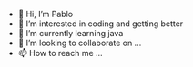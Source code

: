 - 👋 Hi, I’m Pablo
- 👀 I’m interested in coding and getting better
- 🌱 I’m currently learning java
- 💞️ I’m looking to collaborate on ...
- 📫 How to reach me ...

<!---
pf2711373/pf2711373 is a ✨ special ✨ repository because its `README.md` (this file) appears on your GitHub profile.
You can click the Preview link to take a look at your changes.
--->
